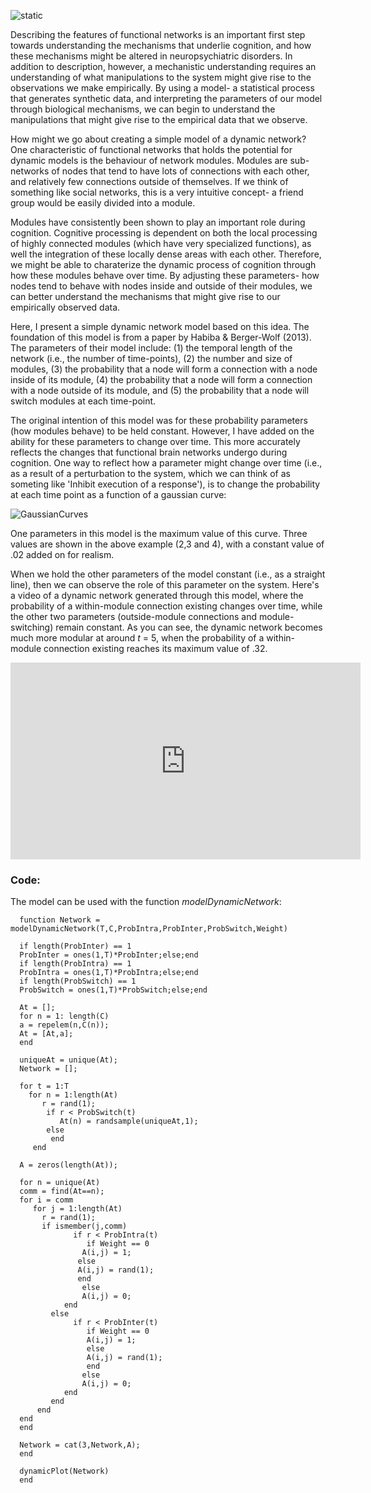<!--layout: page title: "PAGE TITLE" permalink: /Dynamic_Efficiency/-->

![static](https://user-images.githubusercontent.com/81769550/115120060-70f69700-9f79-11eb-819b-cada6557d943.PNG)

Describing the features of functional networks is an important first step towards understanding the mechanisms that underlie cognition, and how these mechanisms might be altered in neuropsychiatric disorders. In addition to description, however, a mechanistic understanding requires an understanding of what manipulations to the system might give rise to the observations we make empirically. By using a model- a statistical process that generates synthetic data, and interpreting the parameters of our model through biological mechanisms, we can begin to understand the manipulations that might give rise to the empirical data that we observe. 

How might we go about creating a simple model of a dynamic network? One characteristic of functional networks that holds the potential for dynamic models is the behaviour of network modules. Modules are sub-networks of nodes that tend to have lots of connections with each other, and relatively few connections outside of themselves. If we think of something like social networks, this is a very intuitive concept- a friend group would be easily divided into a module.

Modules have consistently been shown to play an important role during cognition. Cognitive processing is dependent on both the local processing of highly connected modules (which have very specialized functions), as well the integration of these locally dense areas with each other. Therefore, we might be able to charaterize the dynamic process of cognition through how these modules behave over time. By adjusting these parameters- how nodes tend to behave with nodes inside and outside of their modules, we can better understand the mechanisms that might give rise to our empirically observed data.

Here, I present a simple dynamic network model based on this idea. The foundation of this model is from a paper by Habiba & Berger-Wolf (2013). The parameters of their model include: (1) the temporal length of the network (i.e., the number of time-points), (2) the number and size of modules, (3) the probability that a node will form a connection with a node inside of its module, (4) the probability that a node will form a connection with a node outside of its module, and (5) the probability that a node will switch modules at each time-point. 

The original intention of this model was for these probability parameters (how modules behave) to be held constant. However, I have added on the ability for these parameters to change over time. This more accurately reflects the changes that functional brain networks undergo during cognition. One way to reflect how a parameter might change over time (i.e., as a result of a perturbation to the system, which we can think of as someting like 'Inhibit execution of a response'), is to change the probability at each time point as a function of a gaussian curve:

![GaussianCurves](https://user-images.githubusercontent.com/81769550/115119744-f9743800-9f77-11eb-990d-80ad59fcb907.PNG)

One parameters in this model is the maximum value of this curve. Three values are shown in the above example (2,3 and 4), with a constant value of .02 added on for realism.

When we hold the other parameters of the model constant (i.e., as a straight line), then we can observe the role of this parameter on the system. Here's a video of a dynamic network generated through this model, where the probability of a within-module connection existing changes over time, while the other two parameters (outside-module connections and module-switching) remain constant. As you can see, the dynamic network becomes much more modular at around _t_ = 5, when the probability of a within-module connection existing reaches its maximum value of .32.

<iframe width="560" height="315" src="https://www.youtube.com/embed/JRf4cEFVmuE" title="YouTube video player" frameborder="0" allow="accelerometer; autoplay; clipboard-write; encrypted-media; gyroscope; picture-in-picture" allowfullscreen></iframe>

### Code:
The model can be used with the function *modelDynamicNetwork*:

      function Network = modelDynamicNetwork(T,C,ProbIntra,ProbInter,ProbSwitch,Weight)

      if length(ProbInter) == 1
      ProbInter = ones(1,T)*ProbInter;else;end   
      if length(ProbIntra) == 1
      ProbIntra = ones(1,T)*ProbIntra;else;end   
      if length(ProbSwitch) == 1
      ProbSwitch = ones(1,T)*ProbSwitch;else;end     
      
      At = [];
      for n = 1: length(C)
      a = repelem(n,C(n));
      At = [At,a];
      end
      
      uniqueAt = unique(At);
      Network = [];
      
      for t = 1:T  
        for n = 1:length(At)
           r = rand(1);
            if r < ProbSwitch(t)
               At(n) = randsample(uniqueAt,1);
            else
             end
         end
      
      A = zeros(length(At));
      
      for n = unique(At)
      comm = find(At==n);
      for i = comm
         for j = 1:length(At)
           r = rand(1);
           if ismember(j,comm) 
                  if r < ProbIntra(t)  
                     if Weight == 0
                    A(i,j) = 1;
                   else
                   A(i,j) = rand(1);
                   end
                    else
                    A(i,j) = 0;    
                end
             else 
                  if r < ProbInter(t)   
                     if Weight == 0
                     A(i,j) = 1;
                     else
                     A(i,j) = rand(1);
                     end
                    else
                    A(i,j) = 0;  
                end
             end
          end
      end
      end
      
      Network = cat(3,Network,A);
      end
      
      dynamicPlot(Network)
      end

